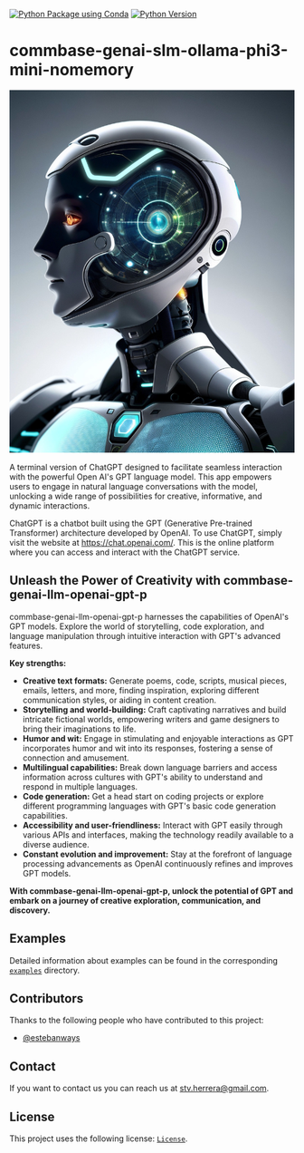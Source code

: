 [![Python Package using Conda](https://github.com/mydroidandi/commbase/actions/workflows/python-package-conda.yml/badge.svg)](https://github.com/mydroidandi/commbase/actions/workflows/python-package-conda.yml)
[![Python Version](https://img.shields.io/badge/Python-3.10%20%7C%203.11%20%7C%203.12-blue)](https://img.shields.io/badge/python-3.10%20%7C%203.11%20%7C%203.12-blue)

# commbase-genai-slm-ollama-phi3-mini-nomemory

<img alt="commbase-genai-slm-ollama-phi3-mini-nomemory" src="commbase-genai-slm-ollama-phi3-mini-nomemory.jpg?raw=true" width="512" height="640" />

A terminal version of ChatGPT designed to facilitate seamless interaction with the powerful Open AI's GPT language model. This app empowers users to engage in natural language conversations with the model, unlocking a wide range of possibilities for creative, informative, and dynamic interactions.

ChatGPT is a chatbot built using the GPT (Generative Pre-trained Transformer) architecture developed by OpenAI. To use ChatGPT, simply visit the website at <https://chat.openai.com/>. This is the online platform where you can access and interact with the ChatGPT service.

## Unleash the Power of Creativity with commbase-genai-llm-openai-gpt-p

commbase-genai-llm-openai-gpt-p harnesses the capabilities of OpenAI's GPT models. Explore the world of storytelling, code exploration, and language manipulation through intuitive interaction with GPT's advanced features.

**Key strengths:**

* **Creative text formats:** Generate poems, code, scripts, musical pieces, emails, letters, and more, finding inspiration, exploring different communication styles, or aiding in content creation.
* **Storytelling and world-building:** Craft captivating narratives and build intricate fictional worlds, empowering writers and game designers to bring their imaginations to life.
* **Humor and wit:** Engage in stimulating and enjoyable interactions as GPT incorporates humor and wit into its responses, fostering a sense of connection and amusement.
* **Multilingual capabilities:** Break down language barriers and access information across cultures with GPT's ability to understand and respond in multiple languages.
* **Code generation:** Get a head start on coding projects or explore different programming languages with GPT's basic code generation capabilities.
* **Accessibility and user-friendliness:** Interact with GPT easily through various APIs and interfaces, making the technology readily available to a diverse audience.
* **Constant evolution and improvement:** Stay at the forefront of language processing advancements as OpenAI continuously refines and improves GPT models.

**With commbase-genai-llm-openai-gpt-p, unlock the potential of GPT and embark on a journey of creative exploration, communication, and discovery.**

## Examples

Detailed information about examples can be found in the corresponding [`examples`](./examples) directory.

## Contributors

Thanks to the following people who have contributed to this project:

* [@estebanways](https://github.com/estebanways)

## Contact

If you want to contact us you can reach us at <stv.herrera@gmail.com>.

## License

This project uses the following license: [`License`](./COPYING).
